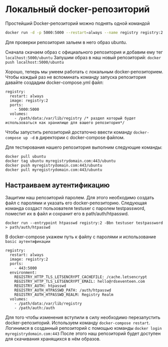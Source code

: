 # Локальный docker-репозиторий

Простейший Docker-репозиторий можно поднять одной командой
```bash
docker run -d -p 5000:5000 --restart=always --name registry registry:2
```
Для проверки репозитория зальем в него образ ubuntu.

Сначала скачаем образ с официального репозитория и добавим ему тег `localhost:5000/ubuntu`
Запушим образ в наш новый репозиторий: `docker push localhost:5000/ubuntu`

Хорошо, теперь мы умеем работать с локальным docker-репозиторием. Чтобы каждый раз не вспоминать команду запуска репозитория давайте создадим docker-compose.yml файл:

```
registry:
  restart: always
  image: registry:2
  ports:
    - 5000:5000  
  volumes:
    - /path/data:/var/lib/registry /* раздел который будет использоваться как хранилище для вашего репозитория*/
```

Чтобы запустить репозиторий достаточно ввести команду `docker-compose up -d` в директории с docker-compose файлом. 

Для тестирования нашего репозитория выполним следующие команды:

```
docker pull ubuntu
docker tag ubuntu myregistrydomain.com:443/ubuntu
docker push myregistrydomain.com:443/ubuntu
docker pull myregistrydomain.com:443/ubuntu
```

## Настраиваем аутентификацию

Защитим наш репозиторий паролем. Для этого необходимо создать файл с паролями и указать его docker-репозиторию. Следующая команда создаст пользователя testuser с паролем testpassword, поместит их в файл и сохранит его в path/auth/htpasswd.

`docker run --entrypoint htpasswd registry:2 -Bbn testuser testpassword > path/auth/htpasswd`

В docker-compose укажем путь к файлу с паролями и использование `basic аутентификации`

```
registry:
  restart: always
  image: registry:2
  ports:
    - 443:5000
  environment:
    REGISTRY_HTTP_TLS_LETSENCRYPT_CACHEFILE: /cache.letsencrypt
    REGISTRY_HTTP_TLS_LETSENCRYPT_EMAIL: hello@rdseventeen.com
    REGISTRY_AUTH: htpasswd
    REGISTRY_AUTH_HTPASSWD_PATH: /auth/htpasswd
    REGISTRY_AUTH_HTPASSWD_REALM: Registry Realm
  volumes:
    - /path/data:/var/lib/registry
    - /path/auth:/auth
```

Для того чтобы изменения вступили в силу необходимо перезапустить docker-репозиторий. Используем команду `docker-compose restart`. 
Логинимся в созданный репозиторий с помощью команды `docker login myregistrydomain.com:443`
После этого наш репозиторий будет доступен для скачивания хранящихся в нём образов.
